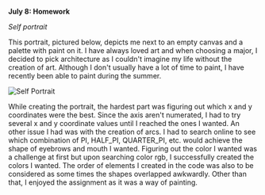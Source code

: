 **July 8: Homework**

*Self portrait*

This portrait, pictured below, depicts me next to an empty canvas and a palette with paint on it. I have always loved art and when choosing a major, I decided to pick architecture as I couldn't imagine my life without the creation of art. Although I don't usually have a lot of time to paint, I have recently been able to paint during the summer.

![Self Portrait](SelfPortrait,jpg)

While creating the portrait, the hardest part was figuring out which x and y coordinates were the best. Since the axis aren't numerated, I had to try several x and y coordinate values until I reached the ones I wanted. An other issue I had was with the creation of arcs. I had to search online to see which combination of PI, HALF_PI, QUARTER_PI, etc. would achieve the shape of eyebrows and mouth I wanted. Figuring out the color I wanted was a challenge at first but upon searching color rgb, I successfully created the colors I wanted. The order of elements I created in the code was also to be considered as some times the shapes overlapped awkwardly. Other than that, I enjoyed the assignment as it was a way of painting.
